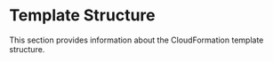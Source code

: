 # Template Structure

This section provides information about the CloudFormation template structure.
